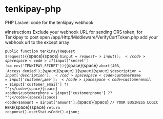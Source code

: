 # tenkipay-php
PHP Laravel code for the tenkipay webhook

#Instructions
Exclude your webhook URL for sending CRS token, for Tenkipay to post
open /app/Http/Middleware/VerifyCsrfToken.php
add your webhook url to the except array 


<code>public function tenkiPay(Request $request){</code>{space}{space}
<code>$input = $request->input();</code>{space}{space}
<code>if($input['secret'] !== env('TENKIPAY_SECRET')){</code>{space}{space}
  <code>abort(403, 'Access denied');</code>{space}{space}
<code>}</code>{space}{space}
<code>$description = $input['description'];</cod>{space}{space}
<code>$customername = $input['customer_name'];</code>{space}{space}
<code>$customeremail = $input['customer_email'] ?? "";</code>{space}{space}
<code>$customerphone = $input['customerphone'] ?? "";</code>{space}{space}
<code>$amount = $input['amount'];</code>{space}{space}
<code>// YOUR BUSINESS LOGIC HERE</code>{space}{space}
<code>return response()->setStatusCode()->json;</code>
